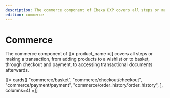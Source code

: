 ```yaml
---
description: The commerce component of Ibexa DXP covers all steps or making a transaction, from adding products to a wishlist or to basket, through checkout and payment, to accessing transactional documents afterwards.
edition: commerce
---
```


# Commerce

The commerce component of [[= product_name =]] covers all steps or making a transaction,
from adding products to a wishlist or to basket, through checkout and payment, to accessing transactional documents afterwards.

[[= cards([
    "commerce/basket",
    "commerce/checkout/checkout",
    "commerce/payment/payment",
    "commerce/order_history/order_history",
], columns=4) =]]

